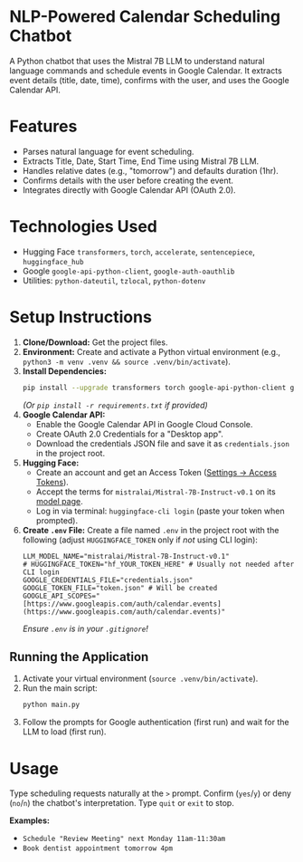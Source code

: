 # NLP-Powered Calendar Scheduling Chatbot

A Python chatbot that uses the Mistral 7B LLM to understand natural language commands and schedule events in Google Calendar. It extracts event details (title, date, time), confirms with the user, and uses the Google Calendar API.

# Features

* Parses natural language for event scheduling.
* Extracts Title, Date, Start Time, End Time using Mistral 7B LLM.
* Handles relative dates (e.g., "tomorrow") and defaults duration (1hr).
* Confirms details with the user before creating the event.
* Integrates directly with Google Calendar API (OAuth 2.0).


# Technologies Used


* Hugging Face `transformers`, `torch`, `accelerate`, `sentencepiece`, `huggingface_hub`
* Google `google-api-python-client`, `google-auth-oauthlib`
* Utilities: `python-dateutil`, `tzlocal`, `python-dotenv`

# Setup Instructions

1.  **Clone/Download:** Get the project files.
2.  **Environment:** Create and activate a Python virtual environment (e.g., `python3 -m venv .venv && source .venv/bin/activate`).
3.  **Install Dependencies:**
    ```bash
    pip install --upgrade transformers torch google-api-python-client google-auth-oauthlib python-dateutil tzlocal python-dotenv huggingface_hub sentencepiece accelerate
    ```
    *(Or `pip install -r requirements.txt` if provided)*
4.  **Google Calendar API:**
    * Enable the Google Calendar API in Google Cloud Console.
    * Create OAuth 2.0 Credentials for a "Desktop app".
    * Download the credentials JSON file and save it as `credentials.json` in the project root.
5.  **Hugging Face:**
    * Create an account and get an Access Token ([Settings -> Access Tokens](https://huggingface.co/settings/tokens)).
    * Accept the terms for `mistralai/Mistral-7B-Instruct-v0.1` on its [model page](https://huggingface.co/mistralai/Mistral-7B-Instruct-v0.1).
    * Log in via terminal: `huggingface-cli login` (paste your token when prompted).
6.  **Create `.env` File:** Create a file named `.env` in the project root with the following (adjust `HUGGINGFACE_TOKEN` only if *not* using CLI login):
    ```dotenv
    LLM_MODEL_NAME="mistralai/Mistral-7B-Instruct-v0.1"
    # HUGGINGFACE_TOKEN="hf_YOUR_TOKEN_HERE" # Usually not needed after CLI login
    GOOGLE_CREDENTIALS_FILE="credentials.json"
    GOOGLE_TOKEN_FILE="token.json" # Will be created
    GOOGLE_API_SCOPES="[https://www.googleapis.com/auth/calendar.events](https://www.googleapis.com/auth/calendar.events)"
    ```
    *Ensure `.env` is in your `.gitignore`!*

## Running the Application

1.  Activate your virtual environment (`source .venv/bin/activate`).
2.  Run the main script:
    ```bash
    python main.py
    ```
3.  Follow the prompts for Google authentication (first run) and wait for the LLM to load (first run).

# Usage

Type scheduling requests naturally at the `>` prompt. Confirm (`yes`/`y`) or deny (`no`/`n`) the chatbot's interpretation. Type `quit` or `exit` to stop.

**Examples:**

* `Schedule "Review Meeting" next Monday 11am-11:30am`
* `Book dentist appointment tomorrow 4pm`

